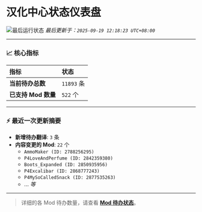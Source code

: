 # 汉化中心状态仪表盘

![最后运行状态](https://img.shields.io/badge/Last%20Run-Success-green)
*最后更新于：`2025-09-19 12:18:23 UTC+08:00`*

---

### 📈 **核心指标**

| 指标 | 状态 |
| :--- | :--- |
| **当前待办总数** | ``11893`` 条 |
| **已支持 Mod 数量** | ``522`` 个 |

---

### ⚡ **最近一次更新摘要**

*   **新增待办翻译**: `3` 条
*   **内容变更的 Mod**: `22` 个
    *   `AmmoMaker (ID: 2788256295)`
    *   `P4LoveAndPerfume (ID: 2842359380)`
    *   `Boots_Expanded (ID: 2850935956)`
    *   `P4Excalibar (ID: 2868777243)`
    *   `P4MySoCalledSnack (ID: 2877535263)`
    *   ... *等*

---

> 详细的各 Mod 待办数量，请查看 [**Mod 待办状态**](MOD_TODO_STATUS.md)。
